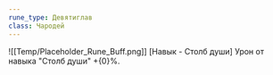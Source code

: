 ```yaml
---
rune_type: Девятиглав
class: Чародей
---
```

![[Temp/Placeholder_Rune_Buff.png]]
[Навык - Столб души] Урон от навыка "Столб души" +{0}%.
